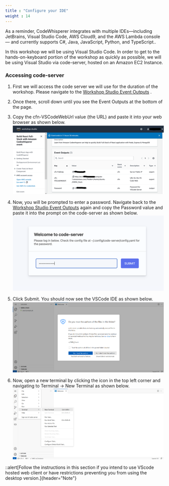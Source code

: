 ```yaml
---
title : "Configure your IDE"
weight : 14
---
```




As a reminder, CodeWhisperer integrates with multiple IDEs—including JetBrains, Visual Studio Code, AWS Cloud9, and the AWS Lambda console— and currently supports C#, Java, JavaScript, Python, and TypeScript..

In this workshop we will be using Visual Studio Code. In order to get to the hands-on-keyboard portion of the workshop as quickly as possible, we will be using Visual Studio via code-server, hosted on an Amazon EC2 Instance.

### Accessing code-server
1. First we will access the code server we will use for the duration of the workshop. Please navigate to the [Workshop Studio Event Outputs](https://catalog.us-east-1.prod.workshops.aws/event/dashboard/en-US) .
2. Once there, scroll down until you see the Event Outputs at the bottom of the page.
3. Copy the cfn-VSCodeWebUrl value (the URL) and paste it into your web browser as shown below.
![Code server](/static/CodeserverURL.png)

4. Now, you will be prompted to enter a password. Navigate back to the [Workshop Studio Event Outputs](https://catalog.us-east-1.prod.workshops.aws/event/dashboard/en-US)  again and copy the Password value and paste it into the prompt on the code-server as shown below.
![Submit](/static/submit.png)

5. Click Submit. You should now see the VSCode IDE as shown below.
![VS Code Server](/static/VScodeserver.png)

6. Now, open a new terminal by clicking the icon in the top left corner and navigating to Terminal -> New Terminal as shown below.
![New Terminal](/static/NewTerminal.png) 

::alert[Follow the instructions in this section if you intend to use VScode hosted web client or have restrictions preventing you from using the desktop version.]{header="Note"}



